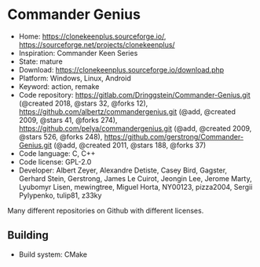# Commander Genius

- Home: https://clonekeenplus.sourceforge.io/, https://sourceforge.net/projects/clonekeenplus/
- Inspiration: Commander Keen Series
- State: mature
- Download: https://clonekeenplus.sourceforge.io/download.php
- Platform: Windows, Linux, Android
- Keyword: action, remake
- Code repository: https://gitlab.com/Dringgstein/Commander-Genius.git (@created 2018, @stars 32, @forks 12), https://github.com/albertz/commandergenius.git (@add, @created 2009, @stars 41, @forks 274), https://github.com/pelya/commandergenius.git (@add, @created 2009, @stars 526, @forks 248), https://github.com/gerstrong/Commander-Genius.git (@add, @created 2011, @stars 188, @forks 37)
- Code language: C, C++
- Code license: GPL-2.0
- Developer: Albert Zeyer, Alexandre Detiste, Casey Bird, Gagster, Gerhard Stein, Gerstrong, James Le Cuirot, Jeongin Lee, Jerome Marty, Lyubomyr Lisen, mewingtree, Miguel Horta, NY00123, pizza2004, Sergii Pylypenko, tulip81, z33ky

Many different repositories on Github with different licenses.

## Building

- Build system: CMake

